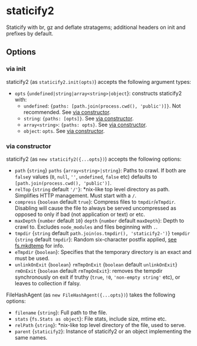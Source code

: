 # staticify2

Staticify with br, gz and deflate stratagems; additional headers on init and prefixes by default.

## Options


### via init

staticify2 (as `staticify2.init(opts)`) accepts the following argument types:

* `opts` {`undefined|string|array<string>|object`}: constructs staticify2 with:
  * `undefined`: `{paths: [path.join(process.cwd(), 'public')]}`. Not recommended. See [via constructor](#via-constructor).
  * `string`: `{paths: [opts]}`. See [via constructor](#via-constructor).
  * `array<string>`: `{paths: opts}`. See [via constructor](#via-constructor).
  * `object`: `opts`. See [via constructor](#via-constructor).

### via constructor

staticify2 (as `new staticify2({...opts})`) accepts the following options:

* `path` {`string`} `paths` {`array<string>|string`}: Paths to crawl. If both are `false`y values (`0`, `null`, `''`, `undefined`, `false` etc) defaults to `[path.join(process.cwd(), 'public')]`.
* `relTop` {`string` default `'/'`}: \*nix-like top level directory as path. Simplifies HTTP management. Must start with a `/`.
* `compress` {`boolean` default `true`}: Compress files to `tmpdir`/`eTmpdir`. Disabling will cause the file to always be served uncompressed as opposed to only if bad (not application or text) or etc.
* `maxDepth` {`number` default `10`} `depth` {`number` default `maxDepth`}: Depth to crawl to. Excludes `node_modules` and files beginning with `.`.
* `tmpdir` {`string` default `path.join(os.tmpdir(), 'staticify2-')`} `tempdir` {`string` default `tmpdir`}: Random six-character postfix applied, [see fs.mkdtemp](https://nodejs.org/docs/latest/api/fs.html#fs_fs_mkdtemp_prefix_options_callback) for info.
* `eTmpdir` {`boolean`}: Specifies that the temporary directory is an exact and must be used.
* `unlinkOnExit` {`boolean`} `rmTmpOnExit` {`boolean` default `unlinkOnExit`} `rmOnExit` {`boolean` default `rmTmpOnExit`}: removes the tempdir synchronously on exit if truthy (`true`, `!0`, `'non-empty string'` etc), or leaves to collection if falsy.

FileHashAgent (as `new FileHashAgent({...opts})`) takes the following options:

* `filename` {`string`}: Full path to the file.
* `stats` {`fs.Stats as object`}: File stats, include size, mtime etc.
* `relPath` {`string`}: \*nix-like top level directory of the file, used to serve.
* `parent` {`staticify2`}: Instance of staticify2 or an object implementing the same names.
